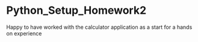# Python_Setup_Homework2

Happy to have worked with the calculator application as a start for a hands on experience